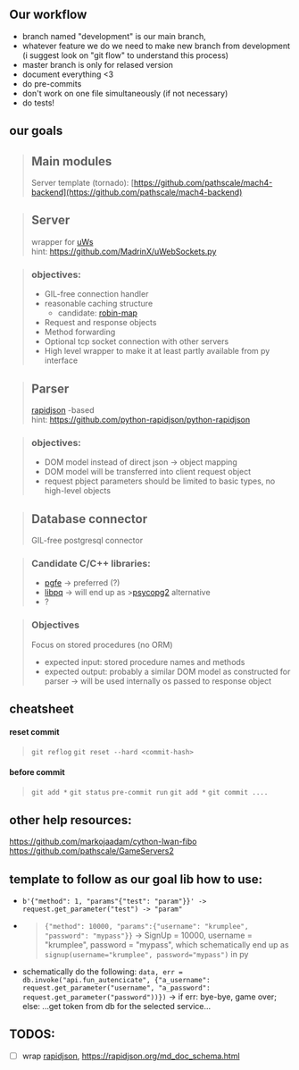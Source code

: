## Our workflow
- branch named "development" is our main branch,
- whatever feature we do we need to make new branch from development (i suggest look on "git flow" to understand this process)
- master branch is only for relased version
- document everything <3
- do pre-commits
- don't work on one file simultaneously (if not necessary)
- do tests!
## our goals
>## Main modules
>
>Server template (tornado):
>[https://github.com/pathscale/mach4-backend](https://github.com/pathscale/mach4-backend)


>## Server
>
> wrapper for [uWs](https://github.com/uNetworking/uWebSockets)<br>
> hint: [https://github.com/MadrinX/uWebSockets.py ](https://github.com/MadrinX/uWebSockets.py )

>### objectives:
> - GIL-free connection handler
> - reasonable caching structure
> 	- candidate: [robin-map](https://github.com/Tessil/robin-map)
> - Request and response objects
> - Method forwarding
> - Optional tcp socket connection with other servers
> - High level wrapper to make it at least partly available from py interface


>## Parser
>[rapidjson](https://rapidjson.org/) -based<br>
>hint: [https://github.com/python-rapidjson/python-rapidjson ](https://github.com/python-rapidjson/python-rapidjson )

>### objectives:
> - DOM model instead of direct json -> object mapping
> - DOM model will be transferred into client request object
> - request pbject parameters should be limited to basic types, no high-level objects

>## Database connector
>GIL-free postgresql connector

>### Candidate C/C++ libraries:
>- [pgfe](https://github.com/dmitigr/pgfe/tree/master/lib/dmitigr) -> preferred (?)
>- [libpq](https://www.postgresql.org/docs/12/libpq.html)  -> will end up as >[psycopg2](https://github.com/psycopg/psycopg2) alternative
>- ?

>### Objectives
>Focus on stored procedures (no ORM)
>- expected input: stored procedure names and methods
>- expected output: probably a similar DOM model as constructed for parser -> will be used internally os passed to response object

## cheatsheet
#### reset commit
> ```git reflog```
> ```git reset --hard <commit-hash>```
#### before commit
> ```git add *```
> ```git status```
> ```pre-commit run```
> ```git add *```
> ```git commit ....```

## other help resources:
https://github.com/markojaadam/cython-lwan-fibo
https://github.com/pathscale/GameServers2

## template to follow as our goal lib how to use:
- ```b'{"method": 1, "params"{"test": "param"}}' -> request.get_parameter("test") -> "param"```
- >```{"method": 10000, "params":{"username": "krumplee", "password": "mypass"}}``` -> SignUp = 10000, username = "krumplee", password = "mypass",
which schematically end up as ```signup(username="krumplee", password="mypass")``` in py
- schematically do the following: ```data, err = db.invoke("api.fun_autencicate", {"a_username": request.get_parameter("username", "a_password": request.get_parameter("password"))})``` -> if err: bye-bye, game over; else: ...get token from db for the selected service...

## TODOS:
- [ ] wrap [rapidjson](https://rapidjson.org/), https://rapidjson.org/md_doc_schema.html
